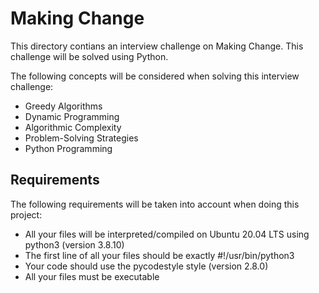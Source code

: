 # Making Change
This directory contians an interview challenge on Making Change.
This challenge will be solved using Python.

The following concepts will be considered when solving this interview challenge:
- Greedy Algorithms
- Dynamic Programming
- Algorithmic Complexity
- Problem-Solving Strategies
- Python Programming

## Requirements
The following requirements will be taken into account when doing this project:

- All your files will be interpreted/compiled on Ubuntu 20.04 LTS using python3 (version 3.8.10)
- The first line of all your files should be exactly #!/usr/bin/python3
- Your code should use the pycodestyle style (version 2.8.0)
- All your files must be executable
